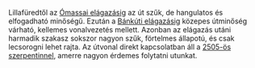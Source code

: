 Lillafüredtől az [Ómassai elágazásig](#geo:%C3%93massai%20el%C3%A1gaz%C3%A1s@48.117382,20.56862) az út szűk, de hangulatos és elfogadható minőségű. Ezután a [Bánkúti elágazásig](#geo:B%C3%A1nk%C3%BAti%20el%C3%A1gaz%C3%A1s@48.116367,20.505006) közepes útminőség várható, kellemes vonalvezetés mellett. Azonban az elágazás utáni harmadik szakasz sokszor nagyon szűk, förtelmes állapotú, és csak lecsorogni lehet rajta. Az útvonal direkt kapcsolatban áll a [2505-ös szerpentinnel](#2505), amerre nagyon érdemes folytatni utunkat.
